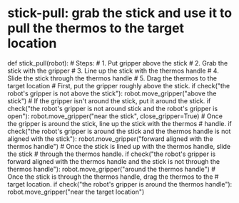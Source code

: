 # stick-pull: grab the stick and use it to pull the thermos to the target location
def stick_pull(robot):
    # Steps:
    #  1. Put gripper above the stick
    #  2. Grab the stick with the gripper
    #  3. Line up the stick with the thermos handle
    #  4. Slide the stick through the thermos handle
    #  5. Drag the thermos to the target location
    # First, put the gripper roughly above the stick.
    if check("the robot's gripper is not above the stick"):
        robot.move_gripper("above the stick")
    # If the gripper isn't around the stick, put it around the stick.
    if check("the robot's gripper is not around stick and the robot's gripper is open"):
        robot.move_gripper("near the stick", close_gripper=True)
    # Once the gripper is around the stick, line up the stick with the thermos
    # handle.
    if check("the robot's gripper is around the stick and the thermos handle is not aligned with the stick"):
        robot.move_gripper("forward aligned with the thermos handle")
    # Once the stick is lined up with the thermos handle, slide the stick
    # through the thermos handle.
    if check("the robot's gripper is forward aligned with the thermos handle and the stick is not through the thermos handle"):
        robot.move_gripper("around the thermos handle")
    # Once the stick is through the thermos handle, drag the thermos to the
    # target location.
    if check("the robot's gripper is around the thermos handle"):
        robot.move_gripper("near the target location")